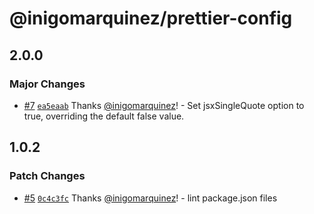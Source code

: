 # @inigomarquinez/prettier-config

## 2.0.0

### Major Changes

- [#7](https://github.com/inigomarquinez/base-configs/pull/7) [`ea5eaab`](https://github.com/inigomarquinez/base-configs/commit/ea5eaabda6b69af3ca26899a0ce78607a00843bf) Thanks [@inigomarquinez](https://github.com/inigomarquinez)! - Set jsxSingleQuote option to true, overriding the default false value.

## 1.0.2

### Patch Changes

- [#5](https://github.com/inigomarquinez/base-configs/pull/5) [`0c4c3fc`](https://github.com/inigomarquinez/base-configs/commit/0c4c3fcf8bd6771bf36874a5315f1b74bd7d4153) Thanks [@inigomarquinez](https://github.com/inigomarquinez)! - lint package.json files
